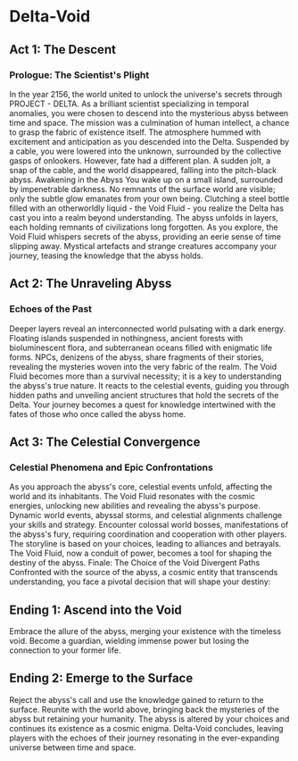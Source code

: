 # Delta-Void


## Act 1: The Descent

### Prologue: The Scientist's Plight
In the year 2156, the world united to unlock the universe's secrets through PROJECT - DELTA. As a brilliant scientist specializing in temporal anomalies, you were chosen to descend into the mysterious abyss between time and space. The mission was a culmination of human intellect, a chance to grasp the fabric of existence itself.
The atmosphere hummed with excitement and anticipation as you descended into the Delta. Suspended by a cable, you were lowered into the unknown, surrounded by the collective gasps of onlookers. However, fate had a different plan. A sudden jolt, a snap of the cable, and the world disappeared, falling into the pitch-black abyss.
Awakening in the Abyss
You wake up on a small island, surrounded by impenetrable darkness. No remnants of the surface world are visible; only the subtle glow emanates from your own being. Clutching a steel bottle filled with an otherworldly liquid - the Void Fluid - you realize the Delta has cast you into a realm beyond understanding.
The abyss unfolds in layers, each holding remnants of civilizations long forgotten. As you explore, the Void Fluid whispers secrets of the abyss, providing an eerie sense of time slipping away. Mystical artefacts and strange creatures accompany your journey, teasing the knowledge that the abyss holds.


## Act 2: The Unraveling Abyss
### Echoes of the Past

Deeper layers reveal an interconnected world pulsating with a dark energy. Floating islands suspended in nothingness, ancient forests with bioluminescent flora, and subterranean oceans filled with enigmatic life forms. NPCs, denizens of the abyss, share fragments of their stories, revealing the mysteries woven into the very fabric of the realm.
The Void Fluid becomes more than a survival necessity; it is a key to understanding the abyss's true nature. It reacts to the celestial events, guiding you through hidden paths and unveiling ancient structures that hold the secrets of the Delta. Your journey becomes a quest for knowledge intertwined with the fates of those who once called the abyss home.


## Act 3: The Celestial Convergence
### Celestial Phenomena and Epic Confrontations

As you approach the abyss's core, celestial events unfold, affecting the world and its inhabitants. The Void Fluid resonates with the cosmic energies, unlocking new abilities and revealing the abyss's purpose. Dynamic world events, abyssal storms, and celestial alignments challenge your skills and strategy.
Encounter colossal world bosses, manifestations of the abyss's fury, requiring coordination and cooperation with other players. The storyline is based on your choices, leading to alliances and betrayals. The Void Fluid, now a conduit of power, becomes a tool for shaping the destiny of the abyss.
Finale: The Choice of the Void
Divergent Paths
Confronted with the source of the abyss, a cosmic entity that transcends understanding, you face a pivotal decision that will shape your destiny:


## Ending 1: Ascend into the Void

Embrace the allure of the abyss, merging your existence with the timeless void. Become a guardian, wielding immense power but losing the connection to your former life.


## Ending 2: Emerge to the Surface

Reject the abyss's call and use the knowledge gained to return to the surface. Reunite with the world above, bringing back the mysteries of the abyss but retaining your humanity.
The abyss is altered by your choices and continues its existence as a cosmic enigma. Delta-Void concludes, leaving players with the echoes of their journey resonating in the ever-expanding universe between time and space.